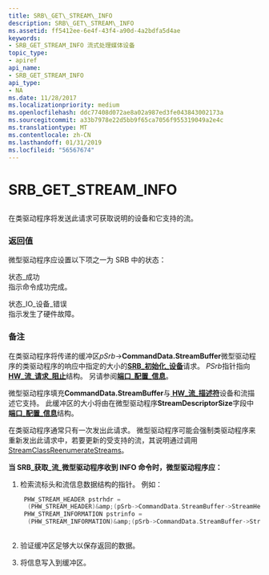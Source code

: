 ```yaml
---
title: SRB\_GET\_STREAM\_INFO
description: SRB\_GET\_STREAM\_INFO
ms.assetid: ff5412ee-6e4f-43f4-a90d-4a2bdfa5d4ae
keywords:
- SRB_GET_STREAM_INFO 流式处理媒体设备
topic_type:
- apiref
api_name:
- SRB_GET_STREAM_INFO
api_type:
- NA
ms.date: 11/28/2017
ms.localizationpriority: medium
ms.openlocfilehash: ddc77408d072ae8a02a987ed3fe043843002173a
ms.sourcegitcommit: a33b7978e22d5bb9f65ca7056f955319049a2e4c
ms.translationtype: MT
ms.contentlocale: zh-CN
ms.lasthandoff: 01/31/2019
ms.locfileid: "56567674"
---
```

# <a name="srbgetstreaminfo"></a>SRB\_GET\_STREAM\_INFO


## <span id="ddk_srb_get_stream_info_ks"></span><span id="DDK_SRB_GET_STREAM_INFO_KS"></span>


在类驱动程序将发送此请求可获取说明的设备和它支持的流。

### <a name="span-idreturnvaluespanspan-idreturnvaluespanreturn-value"></a><span id="return_value"></span><span id="RETURN_VALUE"></span>返回值

微型驱动程序应设置以下项之一为 SRB 中的状态：

<span id="STATUS_SUCCESS"></span><span id="status_success"></span>状态\_成功  
指示命令成功完成。

<span id="STATUS_IO_DEVICE_ERROR"></span><span id="status_io_device_error"></span>状态\_IO\_设备\_错误  
指示发生了硬件故障。

### <a name="comments"></a>备注

在类驱动程序将传递的缓冲区*pSrb*-&gt;**CommandData.StreamBuffer**微型驱动程序的类驱动程序的响应中指定的大小的[**SRB\_初始化\_设备**](srb-initialize-device.md)请求。 *PSrb*指针指向[ **HW\_流\_请求\_阻止**](https://msdn.microsoft.com/library/windows/hardware/ff559702)结构。 另请参阅[**端口\_配置\_信息**](https://msdn.microsoft.com/library/windows/hardware/ff567785)。

微型驱动程序填充**CommandData.StreamBuffer**与[ **HW\_流\_描述符**](https://msdn.microsoft.com/library/windows/hardware/ff559686)设备和流描述它支持。 此缓冲区的大小将由在微型驱动程序**StreamDescriptorSize**字段中[**端口\_配置\_信息**](https://msdn.microsoft.com/library/windows/hardware/ff567785)结构。

在类驱动程序通常只有一次发出此请求。 微型驱动程序可能会强制类驱动程序来重新发出此请求中，若要更新的受支持的流，其说明通过调用[StreamClassReenumerateStreams](https://msdn.microsoft.com/library/windows/hardware/ff568256)。

**当 SRB\_获取\_流\_微型驱动程序收到 INFO 命令时，微型驱动程序应：**

1.  检索流标头和流信息数据结构的指针。 例如：

    ```cpp
     PHW_STREAM_HEADER pstrhdr =
      (PHW_STREAM_HEADER)&amp;(pSrb->CommandData.StreamBuffer->StreamHeader);
     PHW_STREAM_INFORMATION pstrinfo =
      (PHW_STREAM_INFORMATION)&amp;(pSrb->CommandData.StreamBuffer->StreamInfo);
     
    ```

2.  验证缓冲区足够大以保存返回的数据。

3.  将信息写入到缓冲区。
